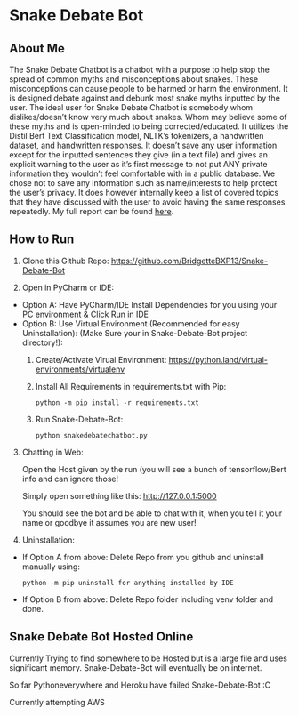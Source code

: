 
# Snake Debate Bot

## About Me

The Snake Debate Chatbot is a chatbot with a purpose to help stop the spread of common myths and misconceptions about snakes. These misconceptions can cause people to be harmed or harm the environment. It is designed debate against and debunk most snake myths inputted by the user. The ideal user for Snake Debate Chatbot is somebody whom dislikes/doesn’t know very much about snakes. Whom may believe some of these myths and is open-minded to being corrected/educated. It utilizes the Distil Bert Text Classification model, NLTK’s tokenizers, a handwritten dataset, and handwritten responses. It doesn’t save any user information except for the inputted sentences they give (in a text file) and gives an explicit warning to the user as it’s first message to not put ANY private information they wouldn’t feel comfortable with in a public database. We chose not to save any information such as name/interests to help protect the user’s privacy. It does however internally keep a list of covered topics that they have discussed with the user to avoid having the same responses repeatedly. My full report can be found [here](SnakeDebatChatbot_Report.pdf).

## How to Run

1. Clone this Github Repo: https://github.com/BridgetteBXP13/Snake-Debate-Bot

2. Open in PyCharm or IDE:

- Option A: Have PyCharm/IDE Install Dependencies for you using your PC environment & Click Run in IDE
- Option B: Use Virtual Environment (Recommended for easy Uninstallation):
	(Make Sure your in Snake-Debate-Bot project directory!):
	1. Create/Activate Virual Environment: https://python.land/virtual-environments/virtualenv
	2. Install All Requirements in requirements.txt with Pip:
			
		`python -m pip install -r requirements.txt`
					
	3. Run Snake-Debate-Bot:
				
		`python snakedebatechatbot.py`
		
		
3. Chatting in Web:

	Open the Host given by the run (you will see a bunch of tensorflow/Bert info and can ignore those!
	
	Simply open something like this: http://127.0.0.1:5000
	
	You should see the bot and be able to chat with it, when you tell it your name or goodbye it assumes you are new user!
	
	
4. Uninstallation:

- If Option A from above:
	Delete Repo from you github and uninstall manually using:
			
	`python -m pip uninstall for anything installed by IDE`
				
- If Option B from above:
	Delete Repo folder including venv folder and done.
			
## Snake Debate Bot Hosted Online			
Currently Trying to find somewhere to be Hosted but is a large file and uses significant memory.
Snake-Debate-Bot will eventually be on internet.

So far Pythoneverywhere and Heroku have failed Snake-Debate-Bot :C

Currently attempting AWS
